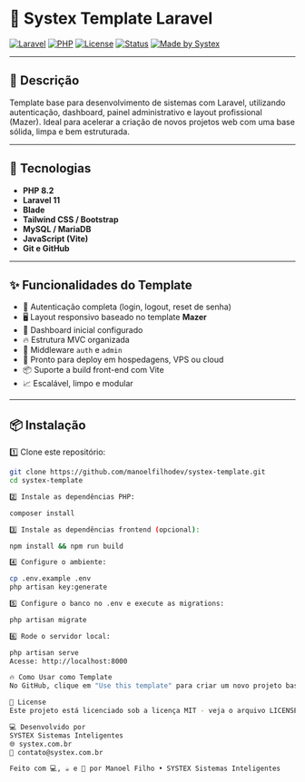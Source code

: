 # 🚀 Systex Template Laravel

[![Laravel](https://img.shields.io/badge/Laravel-11-red.svg)](https://laravel.com/)
[![PHP](https://img.shields.io/badge/PHP-8.2-blue.svg)](https://www.php.net/)
[![License](https://img.shields.io/badge/license-MIT-green.svg)](LICENSE)
[![Status](https://img.shields.io/badge/status-Production-brightgreen.svg)]()
[![Made by Systex](https://img.shields.io/badge/Made%20by-Systex%20Sistemas-blue.svg)](https://systex.com.br/)

---

## 📜 Descrição

Template base para desenvolvimento de sistemas com Laravel, utilizando autenticação, dashboard, painel administrativo e layout profissional (Mazer). Ideal para acelerar a criação de novos projetos web com uma base sólida, limpa e bem estruturada.

---

## 🚀 Tecnologias

- **PHP 8.2**
- **Laravel 11**
- **Blade**
- **Tailwind CSS / Bootstrap**
- **MySQL / MariaDB**
- **JavaScript (Vite)**
- **Git e GitHub**

---

## ✨ Funcionalidades do Template

- 🔐 Autenticação completa (login, logout, reset de senha)
- 🖥️ Layout responsivo baseado no template **Mazer**
- 🎯 Dashboard inicial configurado
- 🔥 Estrutura MVC organizada
- 🔐 Middleware `auth` e `admin`
- 🚀 Pronto para deploy em hospedagens, VPS ou cloud
- 📦 Suporte a build front-end com Vite
- 📈 Escalável, limpo e modular

---

## 📦 Instalação

1️⃣ Clone este repositório:

```bash
git clone https://github.com/manoelfilhodev/systex-template.git
cd systex-template

2️⃣ Instale as dependências PHP:

composer install

3️⃣ Instale as dependências frontend (opcional):

npm install && npm run build

4️⃣ Configure o ambiente:

cp .env.example .env
php artisan key:generate

5️⃣ Configure o banco no .env e execute as migrations:

php artisan migrate

6️⃣ Rode o servidor local:

php artisan serve
Acesse: http://localhost:8000

🔥 Como Usar como Template
No GitHub, clique em "Use this template" para criar um novo projeto baseado nesse repositório.

🧠 License
Este projeto está licenciado sob a licença MIT - veja o arquivo LICENSE para mais detalhes.

💻 Desenvolvido por
SYSTEX Sistemas Inteligentes
🌐 systex.com.br
📧 contato@systex.com.br

Feito com 💻, ☕ e 🚀 por Manoel Filho • SYSTEX Sistemas Inteligentes